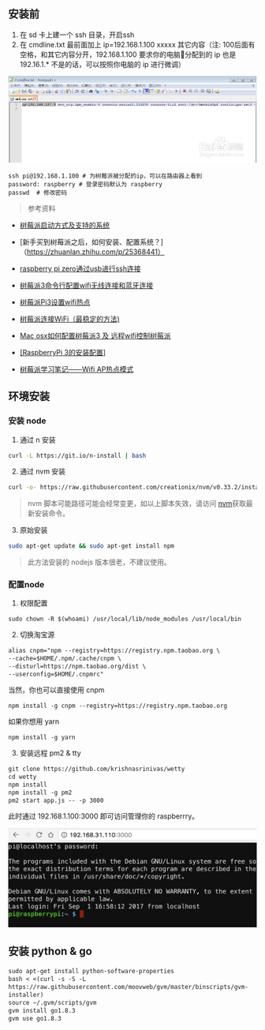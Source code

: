 ## 安装前

1. 在 sd 卡上建一个 ssh 目录，开启ssh
2. 在 cmdline.txt 最前面加上 ip=192.168.1.100 xxxxx 其它内容（注: 100后面有空格，和其它内容分开，192.168.1.100 要求你的电脑分配到的 ip 也是 192.16.1.* 不是的话，可以按照你电脑的 ip 进行微调）

![图片](https://raw.githubusercontent.com/lwdgit/blog/gh-pages/media/201709020125629.png)

```
ssh pi@192.168.1.100 # 为树莓派被分配的ip，可以在路由器上看到
password: raspberry # 登录密码默认为 raspberry
passwd  # 修改密码
```

> 参考资料
* [树莓派启动方式及支持的系统](http://wiki.jikexueyuan.com/project/raspberry-pi/use.html)

* [新手买到树莓派之后，如何安装、配置系统？]（https://zhuanlan.zhihu.com/p/25368441）

* [ raspberry pi zero通过usb进行ssh连接](http://blog.csdn.net/talkxin/article/details/53066555)

* [树莓派3命令行配置wifi无线连接和蓝牙连接](https://www.embbnux.com/2016/04/10/raspberry_pi_3_wifi_and_bluetooth_setting_on_console/)

* [树莓派Pi3设置wifi热点](http://www.jianshu.com/p/1fca72a710d5)

* [树莓派连接WiFi（最稳定的方法)](http://www.52pi.net/archives/58)

* [Mac osx如何配置树莓派3 及 远程wifi控制树莓派](http://www.cnblogs.com/tinysun/p/5616132.html)

* [[RaspberryPi 3的安装配置]](https://robocoderhan.github.io/2016/12/13/Raspberry%20Pi%203%E7%9A%84%E5%AE%89%E8%A3%85%E8%AE%BE%E7%BD%AE/)

* [树莓派学习笔记——Wifi AP热点模式](http://www.51itong.net/wifi-ap-rt5370-19784.html)

## 环境安装

### 安装 node 

1. 通过 n 安装

```bash
curl -L https://git.io/n-install | bash
```

2. 通过 nvm 安装

```bash
curl -o- https://raw.githubusercontent.com/creationix/nvm/v0.33.2/install.sh | bash
```
> nvm 脚本可能路径可能会经常变更，如以上脚本失效，请访问 [nvm](https://github.com/creationix/nvm/blob/master/README.md)获取最新安装命令。

3. 原始安装

```bash
sudo apt-get update && sudo apt-get install npm
```
> 此方法安装的 nodejs 版本很老，不建议使用。

### 配置node
1. 权限配置

```
sudo chown -R $(whoami) /usr/local/lib/node_modules /usr/local/bin
```

2. 切换淘宝源

```
alias cnpm="npm --registry=https://registry.npm.taobao.org \
--cache=$HOME/.npm/.cache/cnpm \
--disturl=https://npm.taobao.org/dist \
--userconfig=$HOME/.cnpmrc"
```
当然，你也可以直接使用 cnpm

```
npm install -g cnpm --registry=https://registry.npm.taobao.org
```
如果你想用 yarn 

```
npm install -g yarn
```

3. 安装远程 pm2 & tty

```
git clone https://github.com/krishnasrinivas/wetty
cd wetty
npm install
npm install -g pm2
pm2 start app.js -- -p 3000
```
此时通过 192.168.1.100:3000 即可访问管理你的 raspberrry。


![图片](https://raw.githubusercontent.com/lwdgit/blog/gh-pages/media/201709020121631.png)

## 安装 python & go

```
sudo apt-get install python-software-properties
bash < <(curl -s -S -L https://raw.githubusercontent.com/moovweb/gvm/master/binscripts/gvm-installer)
source ~/.gvm/scripts/gvm
gvm install go1.8.3
gvm use go1.8.3
```
